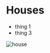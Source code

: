 # Houses

* thing 1
* thing 3

![house](https://encrypted-tbn1.gstatic.com/images?q=tbn:ANd9GcQRhCwYS55rOS03fbWDvPTtuSHDeMKtQWMcAehYWE17drqxnWcy)
